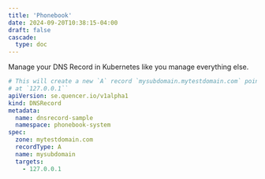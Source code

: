 ```yaml
---
title: 'Phonebook'
date: 2024-09-20T10:38:15-04:00
draft: false
cascade:
  type: doc
---
```


Manage your DNS Record in Kubernetes like you manage everything else.

```yaml
# This will create a new `A` record `mysubdomain.mytestdomain.com` pointing
# at `127.0.0.1``
apiVersion: se.quencer.io/v1alpha1
kind: DNSRecord
metadata:
  name: dnsrecord-sample
  namespace: phonebook-system
spec:
  zone: mytestdomain.com
  recordType: A
  name: mysubdomain
  targets:
    - 127.0.0.1
```
